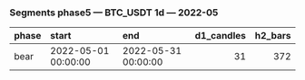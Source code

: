 ### Segments phase5 — BTC_USDT 1d — 2022-05

| phase   | start               | end                 |   d1_candles |   h2_bars |
|:--------|:--------------------|:--------------------|-------------:|----------:|
| bear    | 2022-05-01 00:00:00 | 2022-05-31 00:00:00 |           31 |       372 |